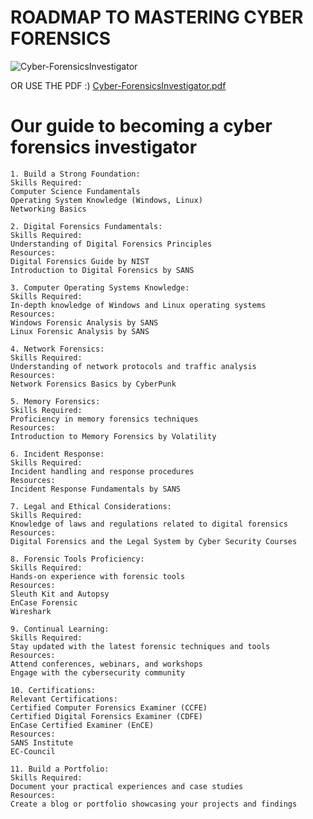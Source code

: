 # ROADMAP TO MASTERING CYBER FORENSICS 

![Cyber-ForensicsInvestigator](https://github.com/d3vobed/EverythingCyb3R/assets/66479041/d1f24968-831e-40db-879f-4f9aa73ef506)


OR USE THE PDF :)
[Cyber-ForensicsInvestigator.pdf](https://github.com/d3vobed/EverythingCyb3R/files/13314181/Cyber-ForensicsInvestigator.pdf)



# Our  guide to becoming a cyber forensics investigator

    1. Build a Strong Foundation:
    Skills Required:
    Computer Science Fundamentals
    Operating System Knowledge (Windows, Linux)
    Networking Basics

    2. Digital Forensics Fundamentals:
    Skills Required:
    Understanding of Digital Forensics Principles
    Resources:
    Digital Forensics Guide by NIST
    Introduction to Digital Forensics by SANS

    3. Computer Operating Systems Knowledge:
    Skills Required:
    In-depth knowledge of Windows and Linux operating systems
    Resources:
    Windows Forensic Analysis by SANS
    Linux Forensic Analysis by SANS

    4. Network Forensics:
    Skills Required:
    Understanding of network protocols and traffic analysis
    Resources:
    Network Forensics Basics by CyberPunk

    5. Memory Forensics:
    Skills Required:
    Proficiency in memory forensics techniques
    Resources:
    Introduction to Memory Forensics by Volatility

    6. Incident Response:
    Skills Required:
    Incident handling and response procedures
    Resources:
    Incident Response Fundamentals by SANS

    7. Legal and Ethical Considerations:
    Skills Required:
    Knowledge of laws and regulations related to digital forensics
    Resources:
    Digital Forensics and the Legal System by Cyber Security Courses

    8. Forensic Tools Proficiency:
    Skills Required:
    Hands-on experience with forensic tools
    Resources:
    Sleuth Kit and Autopsy
    EnCase Forensic
    Wireshark

    9. Continual Learning:
    Skills Required:
    Stay updated with the latest forensic techniques and tools
    Resources:
    Attend conferences, webinars, and workshops
    Engage with the cybersecurity community

    10. Certifications:
    Relevant Certifications:
    Certified Computer Forensics Examiner (CCFE)
    Certified Digital Forensics Examiner (CDFE)
    EnCase Certified Examiner (EnCE)
    Resources:
    SANS Institute
    EC-Council

    11. Build a Portfolio:
    Skills Required:
    Document your practical experiences and case studies
    Resources:
    Create a blog or portfolio showcasing your projects and findings
